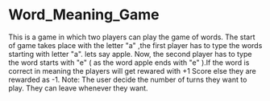 # Word_Meaning_Game
This is a game in which two players can play the game of words. The start of game takes place with the letter "a" ,the first player has to type the words starting with letter "a". lets say apple. Now, the second player has to type the word starts with "e" ( as the word apple ends with "e" ).If the word is correct in meaning the players will get rewared with +1 Score else they are rewarded as -1.  Note: The user decide the number of turns they want to play. They can leave whenever they want. 
